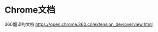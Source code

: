 # Chrome文档




















360翻译的文档
https://open.chrome.360.cn/extension_dev/overview.html


















